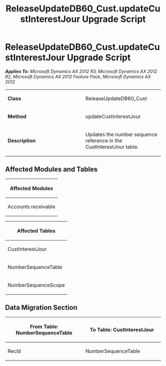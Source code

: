 ﻿---
title: ReleaseUpdateDB60_Cust.updateCustInterestJour Upgrade Script
TOCTitle: ReleaseUpdateDB60_Cust.updateCustInterestJour Upgrade Script
ms:assetid: 347cae78-7d4f-0788-4e15-9b1ddb7ce1b0
ms:mtpsurl: https://msdn.microsoft.com/en-us/library/JJ685134(v=AX.60)
ms:contentKeyID: 49707587
ms.date: 05/18/2015
mtps_version: v=AX.60
---

# ReleaseUpdateDB60\_Cust.updateCustInterestJour Upgrade Script 


_**Applies To:** Microsoft Dynamics AX 2012 R3, Microsoft Dynamics AX 2012 R2, Microsoft Dynamics AX 2012 Feature Pack, Microsoft Dynamics AX 2012_

<table>
<colgroup>
<col style="width: 50%" />
<col style="width: 50%" />
</colgroup>
<tbody>
<tr class="odd">
<td><p><strong>Class</strong></p></td>
<td><p>ReleaseUpdateDB60_Cust</p></td>
</tr>
<tr class="even">
<td><p><strong>Method</strong></p></td>
<td><p>updateCustInterestJour</p></td>
</tr>
<tr class="odd">
<td><p><strong>Description</strong></p></td>
<td><p>Updates the number sequence reference in the CustInterestJour table.</p></td>
</tr>
</tbody>
</table>


## Affected Modules and Tables

<table>
<colgroup>
<col style="width: 100%" />
</colgroup>
<thead>
<tr class="header">
<th><p>Affected Modules</p></th>
</tr>
</thead>
<tbody>
<tr class="odd">
<td><p>Accounts receivable</p></td>
</tr>
</tbody>
</table>


<table>
<colgroup>
<col style="width: 100%" />
</colgroup>
<thead>
<tr class="header">
<th><p>Affected Tables</p></th>
</tr>
</thead>
<tbody>
<tr class="odd">
<td><p>CustInterestJour</p></td>
</tr>
<tr class="even">
<td><p>NumberSequenceTable</p></td>
</tr>
<tr class="odd">
<td><p>NumberSequenceScope</p></td>
</tr>
</tbody>
</table>


## Data Migration Section

<table>
<colgroup>
<col style="width: 50%" />
<col style="width: 50%" />
</colgroup>
<thead>
<tr class="header">
<th><p>From Table: NumberSequenceTable</p></th>
<th><p>To Table: CustInterestJour</p></th>
</tr>
</thead>
<tbody>
<tr class="odd">
<td><p>RecId</p></td>
<td><p>NumberSequenceTable</p></td>
</tr>
</tbody>
</table>

  


